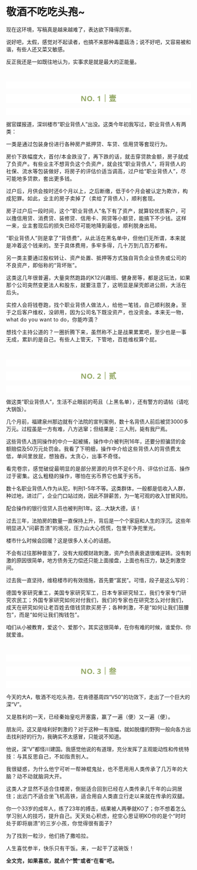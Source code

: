 # 敬酒不吃吃头孢~

<p style="visibility: visible;">现在这环境，写稿真是越来越难了，表达欲下降得厉害。<br style="visibility: visible;"></p><p style="visibility: visible;">说好吧，太假，感觉对不起读者，也搞不来那种毒蘑菇汤；说不好吧，又容易被和谐，有些人还又菜又敏感。</p><p style="visibility: visible;">反正我还是一如既往地认为，实事求是就是最大的正能量。</p><p style="visibility: visible;"><br style="visibility: visible;"></p><p style="outline: 0px;font-family: system-ui, -apple-system, BlinkMacSystemFont, &quot;Helvetica Neue&quot;, &quot;PingFang SC&quot;, &quot;Hiragino Sans GB&quot;, &quot;Microsoft YaHei UI&quot;, &quot;Microsoft YaHei&quot;, Arial, sans-serif;letter-spacing: 0.544px;text-wrap: wrap;background-color: rgb(255, 255, 255);visibility: visible;"><br style="outline: 0px;visibility: visible;"></p><p style="outline: 0px;letter-spacing: 0.544px;text-wrap: wrap;color: rgb(34, 34, 34);font-family: -apple-system-font, system-ui, &quot;Helvetica Neue&quot;, &quot;PingFang SC&quot;, &quot;Hiragino Sans GB&quot;, &quot;Microsoft YaHei UI&quot;, &quot;Microsoft YaHei&quot;, Arial, sans-serif;background-color: rgb(255, 255, 255);text-align: center;visibility: visible;"><span style="outline: 0px;font-weight: bold;line-height: 25px;color: rgb(149, 169, 103);font-size: 20px;visibility: visible;">NO. 1｜壹</span></p><p style="outline: 0px;letter-spacing: 0.544px;text-wrap: wrap;color: rgb(34, 34, 34);font-family: -apple-system-font, system-ui, &quot;Helvetica Neue&quot;, &quot;PingFang SC&quot;, &quot;Hiragino Sans GB&quot;, &quot;Microsoft YaHei UI&quot;, &quot;Microsoft YaHei&quot;, Arial, sans-serif;background-color: rgb(255, 255, 255);text-align: center;visibility: visible;"><br style="outline: 0px;visibility: visible;"></p><p style="visibility: visible;">据官媒报道，深圳楼市“职业背债人”出没。这类今年初我写过，<span style="font-size: var(--articleFontsize); letter-spacing: 0.034em; visibility: visible;">职业背债人有两类：</span></p><p style="visibility: visible;"><span style="font-size: var(--articleFontsize); letter-spacing: 0.034em; visibility: visible;">一类是</span><span style="font-size: var(--articleFontsize); letter-spacing: 0.034em; visibility: visible;">通过包装身份进行各种房产抵押贷、车贷</span><span style="font-size: var(--articleFontsize); letter-spacing: 0.034em; visibility: visible;">、信用贷等套现行为</span><span style="font-size: var(--articleFontsize); letter-spacing: 0.034em; visibility: visible;">。</span></p><p style="visibility: visible;"><span style="font-size: var(--articleFontsize); letter-spacing: 0.034em; visibility: visible;">房价下跌幅度大，首付/本金跌没了，再下跌的话，就击穿贷款金额，房子就成了负资产。有些业主不想背负这个负资产，就会找“职业背债人”，将背债人的社保、流水等包装做好，将房子的评估价适当调高，过户给“职业背债人”，尽可能地多贷款，套出更多钱。</span></p><p style="visibility: visible;"><span style="font-size: var(--articleFontsize); letter-spacing: 0.034em; visibility: visible;">过户后，月供会按时还6个月以上，之后断缴，低于6个月会被认定为欺诈，构成犯罪。如此，<span style="letter-spacing: 0.578px; text-wrap: wrap; visibility: visible;">业主的</span><span style="letter-spacing: 0.578px; text-wrap: wrap; visibility: visible;">房子卖掉了</span><span style="letter-spacing: 0.578px; text-wrap: wrap; visibility: visible;">（卖给了背债人）</span><span style="letter-spacing: 0.578px; text-wrap: wrap; visibility: visible;">，顺利</span><span style="letter-spacing: 0.578px; text-wrap: wrap; visibility: visible;">套现。</span></span></p><p style="visibility: visible;"><span style="font-size: var(--articleFontsize); letter-spacing: 0.034em; visibility: visible;">房子过户后一段时间，这个“职业背债人”名下有了资产，就算较优质客户，可以撸信用贷、消费贷、装修贷、信用卡、网贷等小额贷，能搞下不少钱。这样一来，业主套现后的损失已经尽可能地降到最低，顺利脱身出局。</span></p><p style="visibility: visible;"><span style="font-size: var(--articleFontsize); letter-spacing: 0.034em; visibility: visible;">“职业背债人”则是拿了“背债费”，从此活在黑名单中，但他们无所谓，本来就是冲着这个钱来的。至于具体费用，多牢多得，几十万到几百万都有。</span></p><p style="visibility: visible;"><span style="font-size: var(--articleFontsize); letter-spacing: 0.034em; visibility: visible;">另一类主要通过股权转让、资产处置、抵押等方式独自背负企业债务或公司的不良资产，即俗称的“背坏账”。<br style="visibility: visible;"></span></p><p style="visibility: visible;"><span style="font-size: var(--articleFontsize); letter-spacing: 0.034em; visibility: visible;">这类这几年很普遍，大量突然跑路的K12兴趣班、健身房等，都是这玩法，如果那个公司突然变更法人和股东，就要注意了，这明显是屎壳郎进公厕，大活在后头。</span></p><p style="visibility: visible;"><span style="font-size: var(--articleFontsize); letter-spacing: 0.034em; visibility: visible;">实控人会将钱卷跑，找个职业背债人做法人，给他一笔钱，自己顺利脱身。</span><span style="font-size: var(--articleFontsize); letter-spacing: 0.034em; visibility: visible;">至于之后</span><span style="font-size: var(--articleFontsize); letter-spacing: 0.034em; visibility: visible;">客户维权，</span><span style="font-size: var(--articleFontsize); letter-spacing: 0.034em; visibility: visible;">没卵用，因为公司名下既没资产，也没资金。</span><span style="font-size: var(--articleFontsize); letter-spacing: 0.034em; visibility: visible;">本来无一物，what do you want to do，</span><span style="font-size: var(--articleFontsize); letter-spacing: 0.034em; visibility: visible;">你能咋滴？</span></p><p><span style="font-size: var(--articleFontsize);letter-spacing: 0.034em;">想找个主持公道的？一圈折腾下来，虽然称不上是战果累累吧，至少也是一事无成，累趴的是自己。有些人上管天，下管地，百姓维权算个屁。</span></p><p><br></p><p style="outline: 0px;font-family: system-ui, -apple-system, BlinkMacSystemFont, &quot;Helvetica Neue&quot;, &quot;PingFang SC&quot;, &quot;Hiragino Sans GB&quot;, &quot;Microsoft YaHei UI&quot;, &quot;Microsoft YaHei&quot;, Arial, sans-serif;letter-spacing: 0.544px;text-wrap: wrap;background-color: rgb(255, 255, 255);visibility: visible;"><br style="outline: 0px;visibility: visible;"></p><p style="outline: 0px;letter-spacing: 0.544px;text-wrap: wrap;color: rgb(34, 34, 34);font-family: -apple-system-font, system-ui, &quot;Helvetica Neue&quot;, &quot;PingFang SC&quot;, &quot;Hiragino Sans GB&quot;, &quot;Microsoft YaHei UI&quot;, &quot;Microsoft YaHei&quot;, Arial, sans-serif;background-color: rgb(255, 255, 255);text-align: center;visibility: visible;"><span style="outline: 0px;font-weight: bold;line-height: 25px;color: rgb(149, 169, 103);font-size: 20px;visibility: visible;">NO. 2｜贰</span></p><p style="outline: 0px;letter-spacing: 0.544px;text-wrap: wrap;color: rgb(34, 34, 34);font-family: -apple-system-font, system-ui, &quot;Helvetica Neue&quot;, &quot;PingFang SC&quot;, &quot;Hiragino Sans GB&quot;, &quot;Microsoft YaHei UI&quot;, &quot;Microsoft YaHei&quot;, Arial, sans-serif;background-color: rgb(255, 255, 255);text-align: center;visibility: visible;"><br style="outline: 0px;visibility: visible;"></p><p>做这类“职业背债人”，生活不止眼前的苟且（<span style="letter-spacing: 0.578px;text-wrap: wrap;">上</span><span style="letter-spacing: 0.578px;text-wrap: wrap;">黑名单）</span>，还有警方的请帖（请吃大锅饭）。<br></p><p>几个月前，福建泉州那边就有个法院的宣判案例，数十名背债人前后被贷3000多万元。过程虽是一方有难，八方逃窜；但结果是：三人刑，毙有我尸焉。</p><p>这些背债人连同操作的中介一起被捕，操作中介被判刑16年，还要分担骗贷的金额赔偿及50万元处罚金。<span style="font-size: var(--articleFontsize);letter-spacing: 0.034em;">我看了下明细</span><span style="font-size: var(--articleFontsize);letter-spacing: 0.034em;">，</span><span style="font-size: var(--articleFontsize);letter-spacing: 0.578px;">操作中介给这些背债人的</span><span style="font-size: var(--articleFontsize);letter-spacing: 0.578px;">背债费太低</span><span style="font-size: var(--articleFontsize);letter-spacing: 0.578px;">，</span><span style="font-size: var(--articleFontsize);letter-spacing: 0.578px;">单间里放屁，想独吞。</span><span style="font-size: var(--articleFontsize);letter-spacing: 0.578px;">太贪心，出事不奇怪</span><span style="font-size: var(--articleFontsize);letter-spacing: 0.578px;">。</span></p><p><span style="font-size: var(--articleFontsize);letter-spacing: 0.578px;"><span style="letter-spacing: 0.578px;">看完卷宗，感觉</span><span style="font-size: var(--articleFontsize);letter-spacing: 0.034em;">破绽最明显的是部分房源的</span><span style="font-size: var(--articleFontsize);letter-spacing: 0.034em;">月供</span><span style="font-size: var(--articleFontsize);letter-spacing: 0.034em;">不足6个月、评估价</span><span style="font-size: var(--articleFontsize);letter-spacing: 0.034em;">过高、</span><span style="font-size: var(--articleFontsize);letter-spacing: 0.034em;">操作</span><span style="font-size: var(--articleFontsize);letter-spacing: 0.034em;">过于密集</span><span style="font-size: var(--articleFontsize);letter-spacing: 0.034em;">。</span><span style="font-size: var(--articleFontsize);letter-spacing: 0.034em;">这么粗糙的操作，</span><span style="font-size: var(--articleFontsize);letter-spacing: 0.034em;">哪怕在劣币界它也属于劣币</span><span style="font-size: var(--articleFontsize);letter-spacing: 0.034em;">。</span></span><span style="letter-spacing: 0.578px;font-size: var(--articleFontsize);"></span></p><p>数十名职业背债人作为从犯，判刑1-5年不等。这类群体，一般都是低收入人群，种过地，进过厂，企业门口站过岗，因此不辞薪苦，为一笔可观的收入甘冒风险。</p><p>配合操作的银行信贷人员也被判刑1年。这...大缺大德，该！<span style="font-size: var(--articleFontsize);letter-spacing: 0.034em;"></span></p><p>过去三年，法拍房的数量一直保持上升，背后是一个个家庭和人生的浮沉。这些年明显进入“<span style="font-size: var(--articleFontsize);letter-spacing: 0.034em;">问薪吾溃”的境况，压力山大心慌慌，</span><span style="font-size: var(--articleFontsize);letter-spacing: 0.034em;">包里干净兜里光。</span></p><p>楼市什么时候会回暖？这是很多人关心的话题。<br></p><p>不会有过往那种普涨了，没有大规模财政刺激，资产负债表衰退很难逆转。没有刺激的原因很简单，地方债务无力偿还只能上面接盘，上面也有压力，缺乏刺激空间。</p><p>过去我一直坚持，维稳楼市的有效措施，首先要“富民”。可惜，段子是这么写的：</p><p><span style="font-size: var(--articleFontsize);letter-spacing: 0.034em;">德国专家研究重工，美国专家研究军工，日本专家研究轻工，我们专家专门研究农民工；</span><span style="font-size: var(--articleFontsize);letter-spacing: 0.034em;">外国专家研究如何对付我们，我们的专家也在研究怎么对付我们，成天在研究如何让老百姓去借钱贷款买房子</span><span style="font-size: var(--articleFontsize);letter-spacing: 0.034em;">；各种刺激，不是“如何让我们鼓腰包”，而是“如何让我们掏钱包”。</span></p><p>咱们从小被教育，爱这个、爱那个。其实这很简单，在你有难的时候，谁爱你、你就爱谁。</p><p><br></p><p style="outline: 0px;font-family: system-ui, -apple-system, BlinkMacSystemFont, &quot;Helvetica Neue&quot;, &quot;PingFang SC&quot;, &quot;Hiragino Sans GB&quot;, &quot;Microsoft YaHei UI&quot;, &quot;Microsoft YaHei&quot;, Arial, sans-serif;letter-spacing: 0.544px;text-wrap: wrap;background-color: rgb(255, 255, 255);visibility: visible;"><br style="outline: 0px;visibility: visible;"></p><p style="outline: 0px;letter-spacing: 0.544px;text-wrap: wrap;color: rgb(34, 34, 34);font-family: -apple-system-font, system-ui, &quot;Helvetica Neue&quot;, &quot;PingFang SC&quot;, &quot;Hiragino Sans GB&quot;, &quot;Microsoft YaHei UI&quot;, &quot;Microsoft YaHei&quot;, Arial, sans-serif;background-color: rgb(255, 255, 255);text-align: center;visibility: visible;"><span style="outline: 0px;font-weight: bold;line-height: 25px;color: rgb(149, 169, 103);font-size: 20px;visibility: visible;">NO. 3｜叁</span></p><p style="outline: 0px;letter-spacing: 0.544px;text-wrap: wrap;color: rgb(34, 34, 34);font-family: -apple-system-font, system-ui, &quot;Helvetica Neue&quot;, &quot;PingFang SC&quot;, &quot;Hiragino Sans GB&quot;, &quot;Microsoft YaHei UI&quot;, &quot;Microsoft YaHei&quot;, Arial, sans-serif;background-color: rgb(255, 255, 255);text-align: center;visibility: visible;"><br style="outline: 0px;visibility: visible;"></p><p>今天的大A，<span style="letter-spacing: 0.578px;text-wrap: wrap;">敬酒不吃吃头孢，</span>在肯德基周四“V50”的功效下，走出了一个巨大的深“V”。</p><p><span style="font-size: var(--articleFontsize);letter-spacing: 0.034em;">又是胜利的一天，已经</span><span style="font-size: var(--articleFontsize);letter-spacing: 0.034em;">秦始皇吃开塞露，赢了一遍（便）又一遍（便）。</span><span style="font-size: var(--articleFontsize);letter-spacing: 0.034em;"></span></p><p>朋友问，这又是啥利好刺激的？对于这种一有涨幅，就如脱缰的野狗一般向各方出击找利好的行为，我确实不太感冒，只能说不知道。</p><p>他说，深“V”都怪川建国。我感觉他说的有道理，充分发挥了主观能动性和<span style="letter-spacing: 0.578px;text-wrap: wrap;"></span><span style="letter-spacing: 0.578px;text-wrap: wrap;">传统特技</span><span style="letter-spacing: 0.578px;text-wrap: wrap;">：</span><span style="letter-spacing: 0.578px;text-wrap: wrap;">与其反思自己，不如指责别人</span><span style="letter-spacing: 0.578px;text-wrap: wrap;">。</span></p><p><span style="letter-spacing: 0.578px;text-wrap: wrap;"><span style="letter-spacing: 0.578px;text-wrap: wrap;">我很疑惑，为什么他宁可听一帮神棍鬼扯，也不愿用用人类传</span><span style="letter-spacing: 0.578px;text-wrap: wrap;">承了几万年的大脑？动不动就脑洞大开。</span></span></p><p style="letter-spacing: 0.578px;text-wrap: wrap;">这类人才显然不适合住楼房，倒挺适合回到已经在人类传承几千年的山洞居住；<span style="letter-spacing: 0.578px;font-size: var(--articleFontsize);">出远门不适合坐飞机高铁，适合</span><span style="letter-spacing: 0.578px;font-size: var(--articleFontsize);">用自人类直立行走以来就在传承的双腿。</span><span style="letter-spacing: 0.578px;font-size: var(--articleFontsize);"></span></p><p>你一个33岁的成年人，练了23年的搏击，结果被人两拳就KO了；<span style="font-size: var(--articleFontsize);letter-spacing: 0.034em;">你不想着怎么学习别人的技巧，提升自己。</span><span style="font-size: var(--articleFontsize);letter-spacing: 0.034em;">天天处心积虑，挖空心思证明KO你的是个“时时处于即将崩溃”的三岁小孩，你觉得很有面子?</span></p><p><span style="font-size: var(--articleFontsize);letter-spacing: 0.578px;">为了找到一粒沙，他们扬了撒哈拉。</span></p><p><span style="font-size: var(--articleFontsize);letter-spacing: 0.578px;">人生喜忧参半，快乐只有干饭。</span><span style="font-size: var(--articleFontsize);letter-spacing: 0.578px;">来，一起</span><span style="font-size: var(--articleFontsize);letter-spacing: 0.578px;">干了这碗饭！</span></p><p style="margin-bottom: 0px;"><span style="letter-spacing: 0.578px;text-wrap: wrap;"><strong style="outline: 0px;font-family: system-ui, -apple-system, BlinkMacSystemFont, &quot;Helvetica Neue&quot;, &quot;PingFang SC&quot;, &quot;Hiragino Sans GB&quot;, &quot;Microsoft YaHei UI&quot;, &quot;Microsoft YaHei&quot;, Arial, sans-serif;letter-spacing: 0.544px;text-wrap: wrap;background-color: rgb(255, 255, 255);color: rgb(34, 34, 34);font-size: 16px;"><span style="outline: 0px;font-size: 14px;">全文完，如果喜欢，就点个“赞”或者“在看”吧。</span></strong></span></p><p style="display: none;"><mp-style-type data-value="3"></mp-style-type></p>
